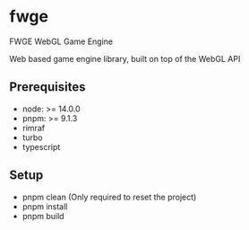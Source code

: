 # fwge
FWGE WebGL Game Engine

Web based game engine library, built on top of the WebGL API

## Prerequisites
- node: >= 14.0.0
- pnpm: >= 9.1.3 
- rimraf
- turbo
- typescript

## Setup
- pnpm clean (Only required to reset the project)
- pnpm install
- pnpm build
